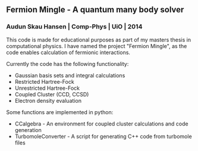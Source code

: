 ## Fermion Mingle - A quantum many body solver
### Audun Skau Hansen | Comp-Phys | UiO | 2014
This code is made for educational purposes as part of my masters thesis in computational physics. I have named the project "Fermion Mingle", as the code enables calculation of fermionic interactions.

Currently the code has the following functionality:
- Gaussian basis sets and integral calculations
- Restricted Hartree-Fock
- Unrestricted Hartree-Fock
- Coupled Cluster (CCD, CCSD)
- Electron density evaluation

Some functions are implemented in python:
- CCalgebra - An environment for coupled cluster calculations and code generation
- TurbomoleConverter - A script for generating C++ code from turbomole files

